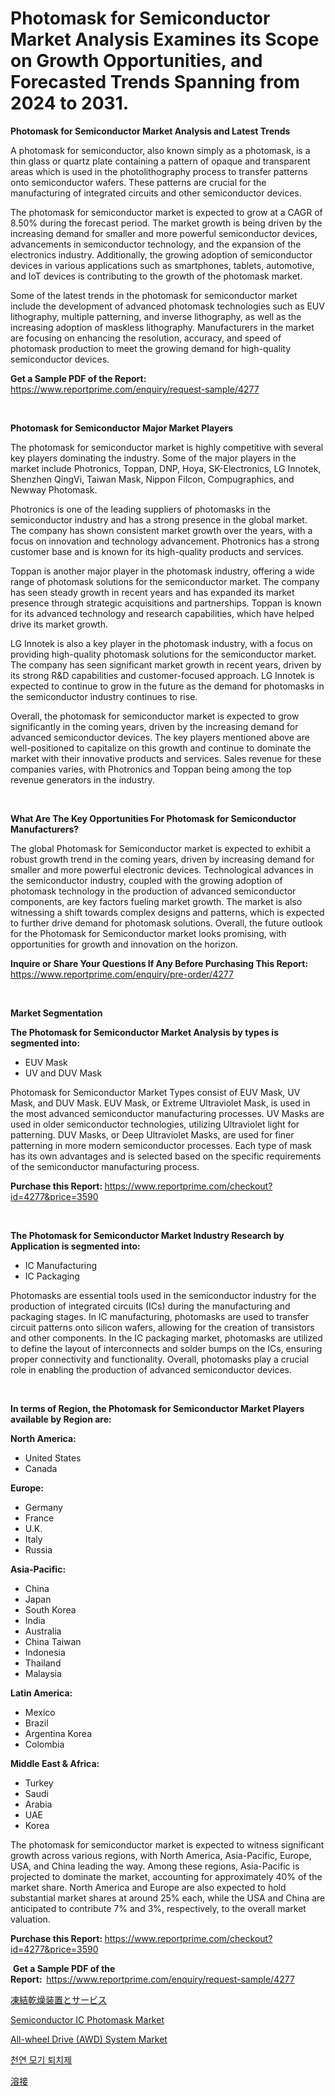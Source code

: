 <p><h1>Photomask for Semiconductor Market Analysis Examines its Scope on Growth Opportunities, and Forecasted Trends Spanning from 2024 to 2031.</h1></p><p><strong>Photomask for Semiconductor Market Analysis and Latest Trends</strong></p>
<p><p>A photomask for semiconductor, also known simply as a photomask, is a thin glass or quartz plate containing a pattern of opaque and transparent areas which is used in the photolithography process to transfer patterns onto semiconductor wafers. These patterns are crucial for the manufacturing of integrated circuits and other semiconductor devices.</p><p>The photomask for semiconductor market is expected to grow at a CAGR of 8.50% during the forecast period. The market growth is being driven by the increasing demand for smaller and more powerful semiconductor devices, advancements in semiconductor technology, and the expansion of the electronics industry. Additionally, the growing adoption of semiconductor devices in various applications such as smartphones, tablets, automotive, and IoT devices is contributing to the growth of the photomask market.</p><p>Some of the latest trends in the photomask for semiconductor market include the development of advanced photomask technologies such as EUV lithography, multiple patterning, and inverse lithography, as well as the increasing adoption of maskless lithography. Manufacturers in the market are focusing on enhancing the resolution, accuracy, and speed of photomask production to meet the growing demand for high-quality semiconductor devices.</p></p>
<p><strong>Get a Sample PDF of the Report:&nbsp;</strong> <a href="https://www.reportprime.com/enquiry/request-sample/4277">https://www.reportprime.com/enquiry/request-sample/4277</a></p>
<p>&nbsp;</p>
<p><strong>Photomask for Semiconductor Major Market Players</strong></p>
<p><p>The photomask for semiconductor market is highly competitive with several key players dominating the industry. Some of the major players in the market include Photronics, Toppan, DNP, Hoya, SK-Electronics, LG Innotek, Shenzhen QingVi, Taiwan Mask, Nippon Filcon, Compugraphics, and Newway Photomask.</p><p>Photronics is one of the leading suppliers of photomasks in the semiconductor industry and has a strong presence in the global market. The company has shown consistent market growth over the years, with a focus on innovation and technology advancement. Photronics has a strong customer base and is known for its high-quality products and services.</p><p>Toppan is another major player in the photomask industry, offering a wide range of photomask solutions for the semiconductor market. The company has seen steady growth in recent years and has expanded its market presence through strategic acquisitions and partnerships. Toppan is known for its advanced technology and research capabilities, which have helped drive its market growth.</p><p>LG Innotek is also a key player in the photomask industry, with a focus on providing high-quality photomask solutions for the semiconductor market. The company has seen significant market growth in recent years, driven by its strong R&D capabilities and customer-focused approach. LG Innotek is expected to continue to grow in the future as the demand for photomasks in the semiconductor industry continues to rise.</p><p>Overall, the photomask for semiconductor market is expected to grow significantly in the coming years, driven by the increasing demand for advanced semiconductor devices. The key players mentioned above are well-positioned to capitalize on this growth and continue to dominate the market with their innovative products and services. Sales revenue for these companies varies, with Photronics and Toppan being among the top revenue generators in the industry.</p></p>
<p>&nbsp;</p>
<p><strong>What Are The Key Opportunities For Photomask for Semiconductor Manufacturers?</strong></p>
<p><p>The global Photomask for Semiconductor market is expected to exhibit a robust growth trend in the coming years, driven by increasing demand for smaller and more powerful electronic devices. Technological advances in the semiconductor industry, coupled with the growing adoption of photomask technology in the production of advanced semiconductor components, are key factors fueling market growth. The market is also witnessing a shift towards complex designs and patterns, which is expected to further drive demand for photomask solutions. Overall, the future outlook for the Photomask for Semiconductor market looks promising, with opportunities for growth and innovation on the horizon.</p></p>
<p><strong>Inquire or Share Your Questions If Any Before Purchasing This Report:</strong> <a href="https://www.reportprime.com/enquiry/pre-order/4277">https://www.reportprime.com/enquiry/pre-order/4277</a></p>
<p>&nbsp;</p>
<p><strong>Market Segmentation</strong></p>
<p><strong>The Photomask for Semiconductor Market Analysis by types is segmented into:</strong></p>
<p><ul><li>EUV Mask</li><li>UV and DUV Mask</li></ul></p>
<p><p>Photomask for Semiconductor Market Types consist of EUV Mask, UV Mask, and DUV Mask. EUV Mask, or Extreme Ultraviolet Mask, is used in the most advanced semiconductor manufacturing processes. UV Masks are used in older semiconductor technologies, utilizing Ultraviolet light for patterning. DUV Masks, or Deep Ultraviolet Masks, are used for finer patterning in more modern semiconductor processes. Each type of mask has its own advantages and is selected based on the specific requirements of the semiconductor manufacturing process.</p></p>
<p><strong>Purchase this Report:&nbsp;</strong><a href="https://www.reportprime.com/checkout?id=4277&price=3590">https://www.reportprime.com/checkout?id=4277&price=3590</a></p>
<p>&nbsp;</p>
<p><strong>The Photomask for Semiconductor Market Industry Research by Application is segmented into:</strong></p>
<p><ul><li>IC Manufacturing</li><li>IC Packaging</li></ul></p>
<p><p>Photomasks are essential tools used in the semiconductor industry for the production of integrated circuits (ICs) during the manufacturing and packaging stages. In IC manufacturing, photomasks are used to transfer circuit patterns onto silicon wafers, allowing for the creation of transistors and other components. In the IC packaging market, photomasks are utilized to define the layout of interconnects and solder bumps on the ICs, ensuring proper connectivity and functionality. Overall, photomasks play a crucial role in enabling the production of advanced semiconductor devices.</p></p>
<p>&nbsp;</p>
<p><strong>In terms of Region, the Photomask for Semiconductor Market Players available by Region are:</strong></p>
<p>
    <p> <strong> North America: </strong>
        <ul>
            <li>United States</li>
            <li>Canada</li>
        </ul>
        </p> 
    <p> <strong> Europe: </strong>
        <ul>
            <li>Germany</li>
            <li>France</li>
            <li>U.K.</li>
            <li>Italy</li>
            <li>Russia</li>
        </ul>
        </p> 
    <p> <strong> Asia-Pacific: </strong>
        <ul>
            <li>China</li>
            <li>Japan</li>
            <li>South Korea</li>
            <li>India</li>
            <li>Australia</li>
            <li>China Taiwan</li>
            <li>Indonesia</li>
            <li>Thailand</li>
            <li>Malaysia</li>
        </ul>
        </p> 
    <p> <strong> Latin America: </strong>
        <ul>
            <li>Mexico</li>
            <li>Brazil</li>
            <li>Argentina Korea</li>
            <li>Colombia</li>
        </ul>
        </p> 
    <p> <strong> Middle East & Africa: </strong>
        <ul>
            <li>Turkey</li>
            <li>Saudi</li>
            <li>Arabia</li>
            <li>UAE</li>
            <li>Korea</li>
        </ul>
    </p>
    </p>
<p><p>The photomask for semiconductor market is expected to witness significant growth across various regions, with North America, Asia-Pacific, Europe, USA, and China leading the way. Among these regions, Asia-Pacific is projected to dominate the market, accounting for approximately 40% of the market share. North America and Europe are also expected to hold substantial market shares at around 25% each, while the USA and China are anticipated to contribute 7% and 3%, respectively, to the overall market valuation.</p></p>
<p><strong>Purchase this Report: </strong><a href="https://www.reportprime.com/checkout?id=4277&price=3590">https://www.reportprime.com/checkout?id=4277&price=3590</a></p>
<p>&nbsp;<strong>Get a Sample PDF of the Report:&nbsp;&nbsp;</strong><a href="https://www.reportprime.com/enquiry/request-sample/4277">https://www.reportprime.com/enquiry/request-sample/4277</a></p>
<p><strong></strong></p>
<p><p><a href="https://github.com/mathieurico66/Market-Research-Report-List-1/blob/main/221703215081.md">凍結乾燥装置とサービス</a></p><p><a href="https://github.com/okotobwrhuteie/Market-Research-Report-List-1/blob/main/semiconductor-ic-photomask-market.md">Semiconductor IC Photomask Market</a></p><p><a href="https://issuu.com/reportprime-2/docs/all-wheel-drive-awd-system-market-size-2030.pptx">All-wheel Drive (AWD) System Market</a></p><p><a href="https://github.com/ZacharyScthmitt4465/Market-Research-Report-List-1/blob/main/243899213998.md">천연 모기 퇴치제</a></p><p><a href="https://github.com/ycmtqqhvk3273/Market-Research-Report-List-1/blob/main/705697215080.md">溶接</a></p></p>